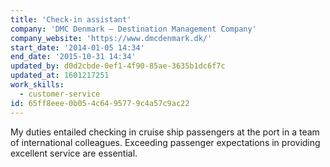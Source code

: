 ```yaml
---
title: 'Check-in assistant'
company: 'DMC Denmark – Destination Management Company'
company_website: 'https://www.dmcdenmark.dk/'
start_date: '2014-01-05 14:34'
end_date: '2015-10-31 14:34'
updated_by: d0d2cbde-0ef1-4f90-85ae-3635b1dc6f7c
updated_at: 1601217251
work_skills:
  - customer-service
id: 65ff8eee-0b05-4c64-9577-9c4a57c9ac22
---
```

My duties entailed checking in cruise ship passengers at the port in a team of international colleagues. Exceeding passenger expectations in providing excellent service are essential.